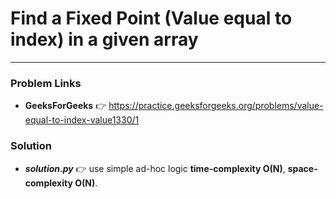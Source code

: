 # Find a Fixed Point (Value equal to index) in a given array

---

### Problem Links
- **__GeeksForGeeks__** :point_right: https://practice.geeksforgeeks.org/problems/value-equal-to-index-value1330/1

### Solution
- **_solution.py_** :point_right: use simple ad-hoc logic **time-complexity O(N)**, **space-complexity O(N)**.
